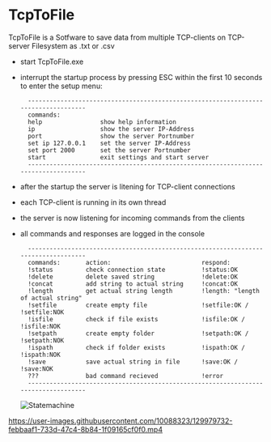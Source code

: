 # TcpToFile

TcpToFile is a Sotfware to save data from multiple TCP-clients on TCP-server Filesystem as .txt or .csv

- start TcpToFile.exe
- interrupt the startup process by pressing ESC within the first 10 seconds to enter the setup menu:

        -----------------------------------------------------------------------------------
        commands:
        help                show help information
        ip                  show the server IP-Address
        port                show the server Portnumber
        set ip 127.0.0.1    set the server IP-Address
        set port 2000       set the server Portnumber
        start               exit settings and start server
        -----------------------------------------------------------------------------------

- after the startup the server is litening for TCP-client connections
- each TCP-client is running in its own thread
- the server is now listening for incoming commands from the clients
- all commands and responses are logged in the console
  
        -----------------------------------------------------------------------------------
        commands:       action:                         respond:
        !status         check connection state          !status:OK
        !delete         delete saved string             !delete:OK
        !concat         add string to actual string     !concat:OK
        !length         get actual string length        !length: "length of actual string"
        !setfile        create empty file               !setfile:OK / !setfile:NOK
        !isfile         check if file exists            !isfile:OK / !isfile:NOK
        !setpath        create empty folder             !setpath:OK / !setpath:NOK
        !ispath         check if folder exists          !ispath:OK / !ispath:NOK
        !save           save actual string in file      !save:OK / !save:NOK
        ???             bad command recieved            !error
        -----------------------------------------------------------------------------------

  
  ![Statemachine](https://user-images.githubusercontent.com/10088323/129964679-96305bad-85d0-4605-8512-46547a227ade.png)

        

https://user-images.githubusercontent.com/10088323/129979732-febbaaf1-733d-47c4-8b84-1f09165cf0f0.mp4

